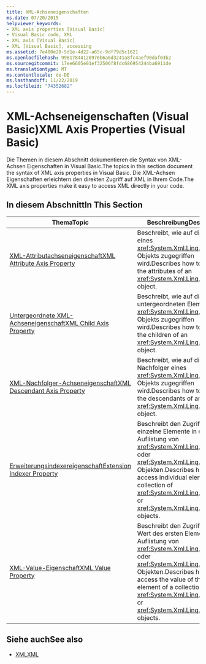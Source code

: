 ```yaml
---
title: XML-Achseneigenschaften
ms.date: 07/20/2015
helpviewer_keywords:
- XML axis properties [Visual Basic]
- Visual Basic code, XML
- XML axis [Visual Basic]
- XML [Visual Basic], accessing
ms.assetid: 7e400e20-5d1e-4d22-a65c-9df79d5c1621
ms.openlocfilehash: 99817844120976b6a6d3241a8fc4aef90daf03b2
ms.sourcegitcommit: 17ee6605e01ef32506f8fdc686954244ba6911de
ms.translationtype: MT
ms.contentlocale: de-DE
ms.lasthandoff: 11/22/2019
ms.locfileid: "74352682"
---
```

# <a name="xml-axis-properties-visual-basic"></a><span data-ttu-id="d6362-102">XML-Achseneigenschaften (Visual Basic)</span><span class="sxs-lookup"><span data-stu-id="d6362-102">XML Axis Properties (Visual Basic)</span></span>
<span data-ttu-id="d6362-103">Die Themen in diesem Abschnitt dokumentieren die Syntax von XML-Achsen Eigenschaften in Visual Basic.</span><span class="sxs-lookup"><span data-stu-id="d6362-103">The topics in this section document the syntax of XML axis properties in Visual Basic.</span></span> <span data-ttu-id="d6362-104">Die XML-Achsen Eigenschaften erleichtern den direkten Zugriff auf XML in Ihrem Code.</span><span class="sxs-lookup"><span data-stu-id="d6362-104">The XML axis properties make it easy to access XML directly in your code.</span></span>  
  
## <a name="in-this-section"></a><span data-ttu-id="d6362-105">In diesem Abschnitt</span><span class="sxs-lookup"><span data-stu-id="d6362-105">In This Section</span></span>  
  
|<span data-ttu-id="d6362-106">Thema</span><span class="sxs-lookup"><span data-stu-id="d6362-106">Topic</span></span>|<span data-ttu-id="d6362-107">Beschreibung</span><span class="sxs-lookup"><span data-stu-id="d6362-107">Description</span></span>|  
|-----------|-----------------|  
|[<span data-ttu-id="d6362-108">XML-Attributachseneigenschaft</span><span class="sxs-lookup"><span data-stu-id="d6362-108">XML Attribute Axis Property</span></span>](../../../visual-basic/language-reference/xml-axis/xml-attribute-axis-property.md)|<span data-ttu-id="d6362-109">Beschreibt, wie auf die Attribute eines <xref:System.Xml.Linq.XElement> Objekts zugegriffen wird.</span><span class="sxs-lookup"><span data-stu-id="d6362-109">Describes how to access the attributes of an <xref:System.Xml.Linq.XElement> object.</span></span>|  
|[<span data-ttu-id="d6362-110">Untergeordnete XML-Achseneigenschaft</span><span class="sxs-lookup"><span data-stu-id="d6362-110">XML Child Axis Property</span></span>](../../../visual-basic/language-reference/xml-axis/xml-child-axis-property.md)|<span data-ttu-id="d6362-111">Beschreibt, wie auf die untergeordneten Elemente eines <xref:System.Xml.Linq.XElement> Objekts zugegriffen wird.</span><span class="sxs-lookup"><span data-stu-id="d6362-111">Describes how to access the children of an <xref:System.Xml.Linq.XElement> object.</span></span>|  
|[<span data-ttu-id="d6362-112">XML-Nachfolger-Achseneigenschaft</span><span class="sxs-lookup"><span data-stu-id="d6362-112">XML Descendant Axis Property</span></span>](../../../visual-basic/language-reference/xml-axis/xml-descendant-axis-property.md)|<span data-ttu-id="d6362-113">Beschreibt, wie auf die Nachfolger eines <xref:System.Xml.Linq.XElement> Objekts zugegriffen wird.</span><span class="sxs-lookup"><span data-stu-id="d6362-113">Describes how to access the descendants of an <xref:System.Xml.Linq.XElement> object.</span></span>|  
|[<span data-ttu-id="d6362-114">Erweiterungsindexereigenschaft</span><span class="sxs-lookup"><span data-stu-id="d6362-114">Extension Indexer Property</span></span>](../../../visual-basic/language-reference/xml-axis/extension-indexer-property.md)|<span data-ttu-id="d6362-115">Beschreibt den Zugriff auf einzelne Elemente in einer Auflistung von <xref:System.Xml.Linq.XElement>-oder <xref:System.Xml.Linq.XAttribute>-Objekten.</span><span class="sxs-lookup"><span data-stu-id="d6362-115">Describes how to access individual elements in a collection of <xref:System.Xml.Linq.XElement> or <xref:System.Xml.Linq.XAttribute> objects.</span></span>|  
|[<span data-ttu-id="d6362-116">XML-Value-Eigenschaft</span><span class="sxs-lookup"><span data-stu-id="d6362-116">XML Value Property</span></span>](../../../visual-basic/language-reference/xml-axis/xml-value-property.md)|<span data-ttu-id="d6362-117">Beschreibt den Zugriff auf den Wert des ersten Elements einer Auflistung von <xref:System.Xml.Linq.XElement>-oder <xref:System.Xml.Linq.XAttribute>-Objekten.</span><span class="sxs-lookup"><span data-stu-id="d6362-117">Describes how to access the value of the first element of a collection of <xref:System.Xml.Linq.XElement> or <xref:System.Xml.Linq.XAttribute> objects.</span></span>|  
  
## <a name="see-also"></a><span data-ttu-id="d6362-118">Siehe auch</span><span class="sxs-lookup"><span data-stu-id="d6362-118">See also</span></span>

- [<span data-ttu-id="d6362-119">XML</span><span class="sxs-lookup"><span data-stu-id="d6362-119">XML</span></span>](../../../visual-basic/programming-guide/language-features/xml/index.md)
